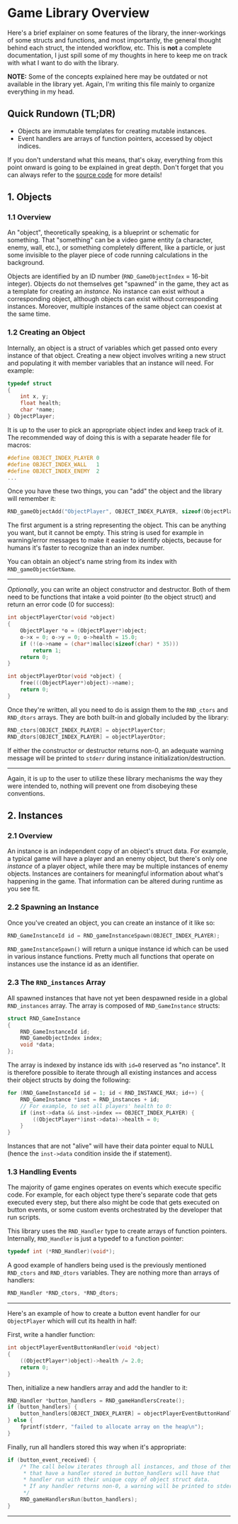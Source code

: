 # Game Library Overview

Here's a brief explainer on some features of the library, the inner-workings
of some structs and functions, and most importantly, the general thought
behind each struct, the intended workflow, etc. This is **not** a complete
documentation, I just spill some of my thoughts in here to keep me on track
with what I want to do with the library.

**NOTE:** Some of the concepts explained here may be outdated or not available in the
library yet. Again, I'm writing this file mainly to organize everything in my head.

## Quick Rundown (TL;DR)

- Objects are immutable templates for creating mutable instances.
- Event handlers are arrays of function pointers, accessed by object indices.

If you don't understand what this means, that's okay, everything from this point
onward is going to be explained in great depth. Don't forget that you can always
refer to the [source code](https://github.com/randoragon/randoutils/tree/master/c-libs/game)
for more details!

## 1. Objects

### 1.1 Overview

An "object", theoretically speaking, is a blueprint or schematic for something.
That "something" can be a video game entity (a character, enemy, wall, etc.),
or something completely different, like a particle, or just some invisible to
the player piece of code running calculations in the background.

Objects are identified by an ID number (`RND_GameObjectIndex` = 16-bit integer).
Objects do not themselves get "spawned" in the game, they act as a template
for creating an *instance*. No instance can exist without a corresponding
object, although objects can exist without corresponding instances. Moreover,
multiple instances of the same object can coexist at the same time.

### 1.2 Creating an Object

Internally, an object is a struct of variables which get passed onto every
instance of that object. Creating a new object involves writing a new struct
and populating it with member variables that an instance will need. For example:

```c
typedef struct
{
    int x, y;
    float health;
    char *name;
} ObjectPlayer;
```

It is up to the user to pick an appropriate object index and keep track of it.
The recommended way of doing this is with a separate header file for macros:

```c
#define OBJECT_INDEX_PLAYER 0
#define OBJECT_INDEX_WALL   1
#define OBJECT_INDEX_ENEMY  2
...
```

Once you have these two things, you can "add" the object and the library will
remember it:

```c
RND_gameObjectAdd("ObjectPlayer", OBJECT_INDEX_PLAYER, sizeof(ObjectPlayer));
```

The first argument is a string representing the object. This can be anything you
want, but it cannot be empty. This string is used for example in warning/error
messages to make it easier to identify objects, because for humans it's faster
to recognize than an index number.

You can obtain an object's name string from its index with `RND_gameObjectGetName`.

---

*Optionally*, you can write an object constructor and destructor. Both of them
need to be functions that intake a void pointer (to the object struct) and
return an error code (0 for success):

```c
int objectPlayerCtor(void *object)
{
    ObjectPlayer *o = (ObjectPlayer*)object;
    o->x = 0; o->y = 0; o->health = 15.0;
    if (!(o->name = (char*)malloc(sizeof(char) * 35)))
        return 1;
    return 0;
}

int objectPlayerDtor(void *object) {
    free(((ObjectPlayer*)object)->name);
    return 0;
}
```

Once they're written, all you need to do is assign them to the `RND_ctors`
and `RND_dtors` arrays. They are both built-in and globally included by
the library:

```c
RND_ctors[OBJECT_INDEX_PLAYER] = objectPlayerCtor;
RND_dtors[OBJECT_INDEX_PLAYER] = objectPlayerDtor;
```

If either the constructor or destructor returns non-0, an adequate warning
message will be printed to `stderr` during instance initialization/destruction.

---

Again, it is up to the user to utilize these library mechanisms the way they
were intended to, nothing will prevent one from disobeying these conventions.

## 2. Instances

### 2.1 Overview

An instance is an independent copy of an object's struct data. For example,
a typical game will have a player and an enemy object, but there's only
one *instance* of a player object, while there may be multiple instances
of enemy objects. Instances are containers for meaningful information about
what's happening in the game. That information can be altered during runtime
as you see fit.

### 2.2 Spawning an Instance

Once you've created an object, you can create an instance of it like so:

```c
RND_GameInstanceId id = RND_gameInstanceSpawn(OBJECT_INDEX_PLAYER);
```

`RND_gameInstanceSpawn()` will return a unique instance id which can be used
in various instance functions. Pretty much all functions that operate on
instances use the instance id as an identifier.

### 2.3 The `RND_instances` Array

All spawned instances that have not yet been despawned reside in a global
`RND_instances` array. The array is composed of `RND_GameInstance` structs:

```c
struct RND_GameInstance
{
    RND_GameInstanceId id;
    RND_GameObjectIndex index;
    void *data;
};
```

The array is indexed by instance ids with `id=0` reserved as "no instance".
It is therefore possible to iterate through all existing instances and
access their object structs by doing the following:

```c
for (RND_GameInstanceId id = 1; id < RND_INSTANCE_MAX; id++) {
    RND_GameInstance *inst = RND_instances + id;
    // For example, to set all players' health to 0:
    if (inst->data && inst->index == OBJECT_INDEX_PLAYER) {
        ((ObjectPlayer*)inst->data)->health = 0;
    }
}
```

Instances that are not "alive" will have their data pointer equal to NULL
(hence the `inst->data` condition inside the if statement).

### 1.3 Handling Events

The majority of game engines operates on events which execute specific code.
For example, for each object type there's separate code that gets executed
every step, but there also might be code that gets executed on button events,
or some custom events orchestrated by the developer that run scripts.

This library uses the `RND_Handler` type to create arrays of function
pointers. Internally, `RND_Handler` is just a typedef to a function pointer:

```c
typedef int (*RND_Handler)(void*);
```

A good example of handlers being used is the previously mentioned `RND_ctors`
and `RND_dtors` variables. They are nothing more than arrays of handlers:

```c
RND_Handler *RND_ctors, *RND_dtors;
```

---

Here's an example of how to create a button event handler
for our `ObjectPlayer` which will cut its health in half:

First, write a handler function:

```c
int objectPlayerEventButtonHandler(void *object)
{
    ((ObjectPlayer*)object)->health /= 2.0;
    return 0;
}
```

Then, initialize a new handlers array and add the handler to it:

```c
RND_Handler *button_handlers = RND_gameHandlersCreate();
if (button_handlers) {
    button_handlers[OBJECT_INDEX_PLAYER] = objectPlayerEventButtonHandler;
} else {
    fprintf(stderr, "failed to allocate array on the heap\n");
}
```

Finally, run all handlers stored this way when it's appropriate:

```c
if (button_event_received) {
    /* The call below iterates through all instances, and those of them
     * that have a handler stored in button_handlers will have that 
     * handler run with their unique copy of object struct data.
     * If any handler returns non-0, a warning will be printed to stderr.
     */
    RND_gameHandlersRun(button_handlers);
}
```

---
